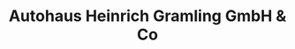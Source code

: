 ---
title: "Autohaus Heinrich Gramling GmbH & Co"
url: /mosbach/autohaus-heinrich-gramling-gmbh-und-co-mosbacher-strasse/
shop: Autowerkstatt
---